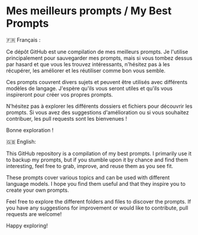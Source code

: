 # Mes meilleurs prompts / My Best Prompts

🇫🇷 Français :

Ce dépôt GitHub est une compilation de mes meilleurs prompts. Je l'utilise principalement pour sauvegarder mes prompts, mais si vous tombez dessus par hasard et que vous les trouvez intéressants, n'hésitez pas à les récupérer, les améliorer et les réutiliser comme bon vous semble.

Ces prompts couvrent divers sujets et peuvent être utilisés avec différents modèles de langage. J'espère qu'ils vous seront utiles et qu'ils vous inspireront pour créer vos propres prompts.

N'hésitez pas à explorer les différents dossiers et fichiers pour découvrir les prompts. Si vous avez des suggestions d'amélioration ou si vous souhaitez contribuer, les pull requests sont les bienvenues !

Bonne exploration !

🇬🇧 English:

This GitHub repository is a compilation of my best prompts. I primarily use it to backup my prompts, but if you stumble upon it by chance and find them interesting, feel free to grab, improve, and reuse them as you see fit.

These prompts cover various topics and can be used with different language models. I hope you find them useful and that they inspire you to create your own prompts.

Feel free to explore the different folders and files to discover the prompts. If you have any suggestions for improvement or would like to contribute, pull requests are welcome!

Happy exploring!
